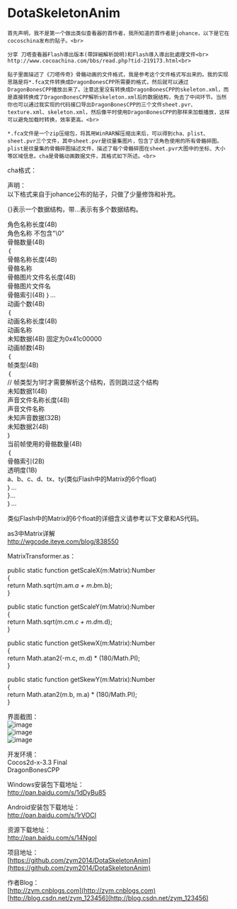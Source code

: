 ﻿DotaSkeletonAnim
================
    首先声明，我不是第一个做出类似查看器的首作者，我所知道的首作者是johance，以下是它在cocoschina发布的贴子。<br>

    分享 刀塔查看器Flash導出版本(帶詳細解析說明)和Flash導入導出批處理文件<br>
    http://www.cocoachina.com/bbs/read.php?tid-219173.html<br>

    贴子里面描述了《刀塔传奇》骨骼动画的文件格式，我是参考这个文件格式写出来的。我的实现思路是将*.fca文件转换成DragonBonesCPP所需要的格式，然后就可以通过DragonBonesCPP播放出来了。注意这里没有转换成DragonBonesCPP的skeleton.xml，而是直接转换成了DragonBonesCPP解析skeleton.xml后的数据结构，免去了中间环节。当然你也可以通过我实现的代码接口导出DragonBonesCPP的三个文件sheet.pvr、texture.xml、skeleton.xml，然后像平时使用DragonBonesCPP的那样来加载播放，这样可以避免加载时转换，效率更高。<br>

    *.fca文件是一个zip压缩包，将其用WinRAR解压缩出来后，可以得到cha、plist、sheet.pvr三个文件，其中sheet.pvr是纹量集图片，包含了该角色使用的所有骨骼碎图。plist是纹量集的骨骼碎图描述文件，描述了每个骨骼碎图在sheet.pvr大图中的坐标、大小等区域信息。cha是骨骼动画数据文件，其格式如下所述。<br>

cha格式：<br>

声明：<br>
以下格式来自于johance公布的贴子，只做了少量修饰和补充。<br>

{}表示一个数据结构，带...表示有多个数据结构。<br>

角色名称长度(4B)<br>
角色名称 不包含"\0"<br>
骨骼数量(4B)<br>
｛<br>
	骨骼名称长度(4B)<br>
	骨骼名称<br>
	骨骼图片文件名长度(4B)<br>
	骨骼图片文件名<br>
	骨骼索引(4B)
｝...<br>
动画个数(4B)<br>
｛<br>
	动画名称长度(4B)<br>
	动画名称<br>
	未知数据(4B) 固定为0x41c00000<br>
	动画帧数(4B)<br>
	｛<br>
		帧类型(4B)<br>
		｛<br>
			// 帧类型为1时才需要解析这个结构，否则跳过这个结构<br>
			未知数据1(4B)<br>
			声音文件名称长度(4B)<br>
			声音文件名称<br>
			未知声音数据(32B)<br>
			未知数据2(4B)<br>
		 ｝<br>
		当前帧使用的骨骼数量(4B)<br>
		｛<br>
			骨骼索引(2B)<br>
			透明度(1B)<br>
			a、b、c、d、tx、ty(类似Flash中的Matrix的6个float)<br>
		 ｝...<br>
	}...<br>
｝...<br>

类似Flash中的Matrix的6个float的详细含义请参考以下文章和AS代码。<br>

as3中Matrix详解<br>
http://wgcode.iteye.com/blog/838550<br>

MatrixTransformer.as：<br>

public static function getScaleX(m:Matrix):Number<br>
{<br>
    return Math.sqrt(m.a*m.a + m.b*m.b);<br>
}<br>

public static function getScaleY(m:Matrix):Number<br>
{<br>
    return Math.sqrt(m.c*m.c + m.d*m.d);<br>
}<br>

public static function getSkewX(m:Matrix):Number<br>
{<br>
    return Math.atan2(-m.c, m.d) * (180/Math.PI);<br>
}<br>

public static function getSkewY(m:Matrix):Number<br>
{<br>
    return Math.atan2(m.b, m.a) * (180/Math.PI);<br>
}<br>


界面截图：<br>
![image](https://github.com/zym2014/DotaSkeletonAnim/blob/master/%E7%95%8C%E9%9D%A2%E6%88%AA%E5%9B%BE/%E4%B8%BB%E7%95%8C%E9%9D%A2.png)<br>
![image](https://github.com/zym2014/DotaSkeletonAnim/blob/master/%E7%95%8C%E9%9D%A2%E6%88%AA%E5%9B%BE/DotaDemo_%E4%B8%BB%E7%95%8C%E9%9D%A2.png)<br>
![image](https://github.com/zym2014/DotaSkeletonAnim/blob/master/%E7%95%8C%E9%9D%A2%E6%88%AA%E5%9B%BE/DotaDemo_%E6%88%98%E6%96%97%E7%95%8C%E9%9D%A2.png)<br>

开发环境：<br>
Cocos2d-x-3.3 Final<br>
DragonBonesCPP<br>

Windows安装包下载地址：<br>
http://pan.baidu.com/s/1dDyBu85<br>

Android安装包下载地址：<br>
http://pan.baidu.com/s/1rVOCI<br>

资源下载地址：<br>
http://pan.baidu.com/s/14NgoI<br>

项目地址：<br>
[https://github.com/zym2014/DotaSkeletonAnim](https://github.com/zym2014/DotaSkeletonAnim)<br>

作者Blog：<br>
[http://zym.cnblogs.com](http://zym.cnblogs.com)<br>
[http://blog.csdn.net/zym_123456](http://blog.csdn.net/zym_123456)<br>
